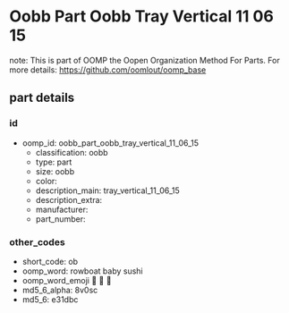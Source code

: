 # Oobb Part Oobb Tray Vertical 11 06 15  

note: This is part of OOMP the Oopen Organization Method For Parts. For more details: https://github.com/oomlout/oomp_base

##  part details





### id
* oomp_id: oobb_part_oobb_tray_vertical_11_06_15
  * classification: oobb
  * type: part
  * size: oobb
  * color: 
  * description_main: tray_vertical_11_06_15
  * description_extra: 
  * manufacturer: 
  * part_number: 

### other_codes
* short_code: ob
* oomp_word: rowboat baby sushi
* oomp_word_emoji :rowboat: :baby: :sushi:
* md5_6_alpha: 8v0sc
* md5_6: e31dbc